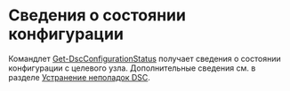 # Сведения о состоянии конфигурации

Командлет [Get-DscConfigurationStatus](https://technet.microsoft.com/en-us/library/mt517868.aspx) получает сведения о состоянии конфигурации с целевого узла. Дополнительные сведения см. в разделе [Устранение неполадок DSC](../dsc/troubleshooting.md).

<!--HONumber=Jun16_HO4-->


